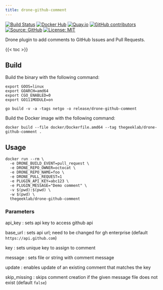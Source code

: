 ```yaml
---
title: drone-github-comment
---
```


[![Build Status](https://img.shields.io/drone/build/thegeeklab/drone-github-comment?logo=drone&server=https%3A%2F%2Fdrone.thegeeklab.de)](https://drone.thegeeklab.de/thegeeklab/drone-github-comment)
[![Docker Hub](https://img.shields.io/badge/dockerhub-latest-blue.svg?logo=docker&logoColor=white)](https://hub.docker.com/r/thegeeklab/drone-github-comment)
[![Quay.io](https://img.shields.io/badge/quay-latest-blue.svg?logo=docker&logoColor=white)](https://quay.io/repository/thegeeklab/drone-github-comment)
[![GitHub contributors](https://img.shields.io/github/contributors/thegeeklab/drone-github-comment)](https://github.com/thegeeklab/drone-github-comment/graphs/contributors)
[![Source: GitHub](https://img.shields.io/badge/source-github-blue.svg?logo=github&logoColor=white)](https://github.com/thegeeklab/drone-github-comment)
[![License: MIT](https://img.shields.io/github/license/thegeeklab/drone-github-comment)](https://github.com/thegeeklab/drone-github-comment/blob/main/LICENSE)

Drone plugin to add comments to GitHub Issues and Pull Requests.

<!-- prettier-ignore-start -->
<!-- spellchecker-disable -->
{{< toc >}}
<!-- spellchecker-enable -->
<!-- prettier-ignore-end -->

## Build

Build the binary with the following command:

```Shell
export GOOS=linux
export GOARCH=amd64
export CGO_ENABLED=0
export GO111MODULE=on

go build -v -a -tags netgo -o release/drone-github-comment
```

Build the Docker image with the following command:

```Shell
docker build --file docker/Dockerfile.amd64 --tag thegeeklab/drone-github-comment .
```

## Usage

```Shell
docker run --rm \
  -e DRONE_BUILD_EVENT=pull_request \
  -e DRONE_REPO_OWNER=octocat \
  -e DRONE_REPO_NAME=foo \
  -e DRONE_PULL_REQUEST=1
  -e PLUGIN_API_KEY=abc123 \
  -e PLUGIN_MESSAGE="Demo comment" \
  -v $(pwd):$(pwd) \
  -w $(pwd) \
  thegeeklab/drone-github-comment
```

### Parameters

api_key
: sets api key to access github api

base_url
: sets api url; need to be changed for gh enterprise (default `https://api.github.com`)

key
: sets unique key to assign to comment

message
: sets file or string with comment message

update
: enables update of an existing comment that matches the key

skip_missing
: skips comment creation if the given message file does not exist (default `false`)
